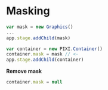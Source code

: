 # Masking

```js
var mask = new Graphics()
...
app.stage.addChild(mask)

var container = new PIXI.Container()
container.mask = mask // <-
app.stage.addChild(container)
```

__Remove mask__

 ```js
 container.mask = null
 ```
